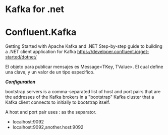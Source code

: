 # Kafka for .net 



# Confluent.Kafka



Getting Started with Apache Kafka and .NET
Step-by-step guide to building a .NET client application for Kafka
https://developer.confluent.io/get-started/dotnet/


El objeto para publicar mensajes es Message<TKey, TValue>. El cual define una clave, y un valor de un tipo especifico.





***Configuration***

bootstrap.servers is a comma-separated list of host and port pairs that are the addresses of the Kafka brokers in a "bootstrap" Kafka cluster that a Kafka client connects to initially to bootstrap itself.

A host and port pair uses : as the separator.

- localhost:9092
- localhost:9092,another.host:9092


